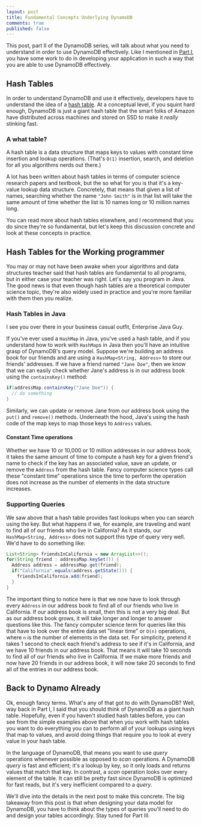 ```yaml
---
layout: post
title: Fundamental Concepts Underlying DynamoDB
comments: true
published: false
---
```


This post, part II of the DynamoDB series, will talk about what you need to understand in order to use DynamoDB effectively. Like I mentioned in [Part I](http://ryanpmartz.com/dynamo-db-part-1), you have some work to do in developing your application in such a way that you are able to use DynamoDB effectively.

## Hash Tables

In order to understand DynamoDB and use it effectively, developers have to understand the idea of a [hash table](https://en.wikipedia.org/wiki/Hash_table). At a conceptual level, if you squint hard enough, DynamoDB is just a giant hash table that the smart folks of Amazon have distributed across machines and stored on SSD to make it _really_ stinking fast.  

### A what table?

A hash table is a data structure that maps keys to values with constant time insertion and lookup operations. (That's `O(1)` insertion, search, and deletion for all you algorithms nerds out there.)

A lot has been written about hash tables in terms of computer science research papers and textbook, but the so what for you is that it's a key-value lookup data structure. Concretely, that means that given a list of names, searching whether the name `"John Smith"` is in that list will take the same amount of time whether the list is 10 names long or 10 million names long.

You can read more about hash tables elsewhere, and I recommend that you do since they're so fundamental, but let's keep this discussion concrete and look at these concepts in practice.

## Hash Tables for the Working programmer

You may or may not have been awake when your algorithms and data structures teacher said that hash tables are fundamental to all programs, but in either case your teacher was right. Let's say you program in Java. The good news is that even though hash tables are a theoretical computer science topic, they're also widely used in practice and you're more familiar with them then you realize.

### Hash Tables in Java

I see you over there in your business casual outfit, Enterprise Java Guy.

If you've ever used a `HashMap` in Java, you've used a hash table, and if you understand how to work with `HashMap`s in Java then you'll have an intuitive grasp of DynamoDB's query model. Suppose we're building an address book for our friends and are using a `HashMap<String, Address>` to store our friends' addresses. If we have a friend named `"Jane Doe"`, then we know that we can easily check whether Jane's address is in our address book using the `containsKey()` method:

```java
if(addressMap.containsKey("Jane Doe")) {
  // do something
}
```

Similarly, we can update or remove Jane from our address book using the `put()` and `remove()` methods. Underneath the hood, Java's using the hash code of the map keys to map those keys to `Address` values.

#### Constant Time operations

Whether we have 10 or 10,000 or 10 million addresses in our address book, it takes the same amount of time to compute a hash key for a given friend's name to check if the key has an associated value, save an update, or remove the `Address` from the hash table. Fancy computer science types call these "constant time" operations since the time to perform the operation does not increase as the number of elements in the data structure increases.

### Supporting Queries

We saw above that a hash table provides fast lookups when you can search using the key. But what happens if we, for example, are traveling and want to find all of our friends who live in California? As it stands, our `HashMap<String, Address>` does not support this type of query very well. We'd have to do something like:

```java
List<String> friendsInCalifornia = new ArrayList<>();
for(String friend : addressMap.keySet()) {
  Address address = addressMap.get(friend);
  if("California".equals(address.getState())) {
    friendsInCalifornia.add(friend);
  }
}
```

The important thing to notice here is that we now have to look through every `Address` in our address book to find all of our friends who live in California. If our address book is small, then this is not a very big deal. But as our address book grows, it will take longer and longer to answer questions like this. The fancy computer science term for queries like this that have to look over the entire data set "linear time" or `O(n)` operations, where `n` is the number of elements in the data set. For simplicity, pretend it takes 1 second to check each friend's address to see if it's in California, and we have 10 friends in our address book. That means it will take 10 seconds to find all of our friends who live in California. If we make more friends and now have 20 friends in our address book, it will now take 20 seconds to find all of the entries in our address book.

## Back to Dynamo Already

Ok, enough fancy terms. What's any of that got to do with DynamoDB? Well, way back in Part I, I said that you should think of DynamoDB as a giant hash table. Hopefully, even if you haven't studied hash tables before, you can see from the simple examples above that when you work with hash tables you want to do everything you can to perform all of your lookups using keys that map to values, and avoid doing things that require you to look at every value in your hash table.

In the language of DynamoDB, that means you want to use _query_ operations whenever possible as opposed to _scan_ operations. A DynamoDB _query_ is fast and efficient; it's a lookup by key, so it only loads and returns values that match that key. In contrast, a _scan_ operation looks over every element of the table. It can still be pretty fast since DynamoDB is optimized for fast reads, but it's very inefficient compared to a _query_.

We'll dive into the details in the next post to make this concrete. The big takeaway from this post is that when designing your data model for DynamoDB, you have to think about the types of queries you'll need to do and design your tables accordingly. Stay tuned for Part III.
